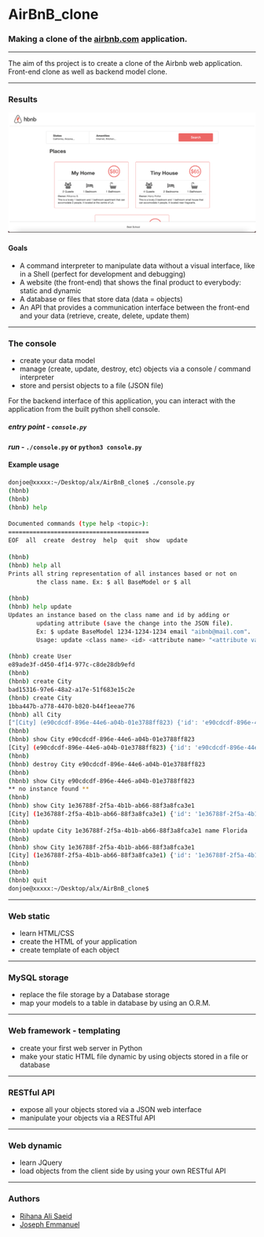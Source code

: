 # AirBnB_clone

### Making a clone of the [airbnb.com](airbnb.com) application.

---

The aim of ths project is to create a clone of the Airbnb web application. Front-end clone as well as backend model clone.

---
### Results
![](web_static/images/result.png)

#### Goals

- A command interpreter to manipulate data without a visual interface, like in a Shell (perfect for development and debugging)
- A website (the front-end) that shows the final product to everybody: static and dynamic
- A database or files that store data (data = objects)
- An API that provides a communication interface between the front-end and your data (retrieve, create, delete, update them)

---

### The console
- create your data model
- manage (create, update, destroy, etc) objects via a console / command interpreter
- store and persist objects to a file (JSON file)

For the backend interface of this application, you can interact with the application from the built python shell console.
##### *entry point* - ```console.py```

#### *run* - `./console.py` or `python3 console.py`

#### Example usage
```bash
donjoe@xxxxx:~/Desktop/alx/AirBnB_clone$ ./console.py 
(hbnb)
(hbnb)
(hbnb) help

Documented commands (type help <topic>):
========================================
EOF  all  create  destroy  help  quit  show  update

(hbnb)
(hbnb) help all
Prints all string representation of all instances based or not on
        the class name. Ex: $ all BaseModel or $ all
        
(hbnb)
(hbnb) help update
Updates an instance based on the class name and id by adding or
        updating attribute (save the change into the JSON file).
        Ex: $ update BaseModel 1234-1234-1234 email "aibnb@mail.com".
        Usage: update <class name> <id> <attribute name> "<attribute value>"

(hbnb) create User
e89ade3f-d450-4f14-977c-c8de28db9efd
(hbnb)
(hbnb) create City
bad15316-97e6-48a2-a17e-51f683e15c2e
(hbnb) create City
1bba447b-a778-4470-b820-b44f1eeae776
(hbnb) all City
["[City] (e90cdcdf-896e-44e6-a04b-01e3788ff823) {'id': 'e90cdcdf-896e-44e6-a04b-01e3788ff823', 'created_at': '2022-01-30T22:05:09.426735', 'updated_at': '2022-01-30T22:05:09.426751', '__class__': 'City', 'name': 'Bogota'}", "[City] (1e36788f-2f5a-4b1b-ab66-88f3a8fca3e1) {'id': '1e36788f-2f5a-4b1b-ab66-88f3a8fca3e1', 'created_at': '2022-01-30T22:05:19.429487', 'updated_at': '2022-01-30T22:05:19.429497', '__class__': 'City', 'name': 'Texas'}", "[City] (ffc40475-bc12-4cc1-bed8-d62219292625) {'id': 'ffc40475-bc12-4cc1-bed8-d62219292625', 'created_at': '2022-01-30T22:05:20.953561', 'updated_at': '2022-01-30T22:05:20.953571', '__class__': 'City'}", "[City] (bad15316-97e6-48a2-a17e-51f683e15c2e) {'id': 'bad15316-97e6-48a2-a17e-51f683e15c2e', 'created_at': '2022-01-31T05:11:18.242623', 'updated_at': '2022-01-31T05:11:18.242642', '__class__': 'City'}", "[City] (1bba447b-a778-4470-b820-b44f1eeae776) {'id': '1bba447b-a778-4470-b820-b44f1eeae776', 'created_at': '2022-01-31T05:11:25.777821', 'updated_at': '2022-01-31T05:11:25.777839', '__class__': 'City'}"]
(hbnb)
(hbnb) show City e90cdcdf-896e-44e6-a04b-01e3788ff823
[City] (e90cdcdf-896e-44e6-a04b-01e3788ff823) {'id': 'e90cdcdf-896e-44e6-a04b-01e3788ff823', 'created_at': '2022-01-30T22:05:09.426735', 'updated_at': '2022-01-30T22:05:09.426751', '__class__': 'City', 'name': 'Bogota'}
(hbnb)
(hbnb) destroy City e90cdcdf-896e-44e6-a04b-01e3788ff823
(hbnb)
(hbnb) show City e90cdcdf-896e-44e6-a04b-01e3788ff823
** no instance found **
(hbnb)
(hbnb) show City 1e36788f-2f5a-4b1b-ab66-88f3a8fca3e1
[City] (1e36788f-2f5a-4b1b-ab66-88f3a8fca3e1) {'id': '1e36788f-2f5a-4b1b-ab66-88f3a8fca3e1', 'created_at': '2022-01-30T22:05:19.429487', 'updated_at': '2022-01-30T22:05:19.429497', '__class__': 'City', 'name': 'Texas'}
(hbnb)
(hbnb) update City 1e36788f-2f5a-4b1b-ab66-88f3a8fca3e1 name Florida
(hbnb)
(hbnb) show City 1e36788f-2f5a-4b1b-ab66-88f3a8fca3e1
[City] (1e36788f-2f5a-4b1b-ab66-88f3a8fca3e1) {'id': '1e36788f-2f5a-4b1b-ab66-88f3a8fca3e1', 'created_at': '2022-01-30T22:05:19.429487', 'updated_at': '2022-01-30T22:05:19.429497', '__class__': 'City', 'name': 'Florida'}
(hbnb)
(hbnb)
(hbnb) quit
donjoe@xxxxx:~/Desktop/alx/AirBnB_clone$
```
---
### Web static
- learn HTML/CSS
- create the HTML of your application
- create template of each object

---

### MySQL storage
- replace the file storage by a Database storage
- map your models to a table in database by using an O.R.M.
---

### Web framework - templating
- create your first web server in Python
- make your static HTML file dynamic by using objects stored in a file or database
---

### RESTful API
- expose all your objects stored via a JSON web interface
- manipulate your objects via a RESTful API
---

### Web dynamic
- learn JQuery
- load objects from the client side by using your own RESTful API
---

### Authors
- [Rihana Ali Saeid](https://github.com/avocadoclouds)
- [Joseph Emmanuel](https://github.com/dnjoe96)
